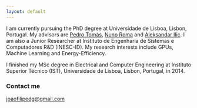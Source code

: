 ```yaml
---
layout: default
---
```


I am currently pursuing the PhD degree at Universidade de Lisboa, Lisbon, Portugal.
My advisors are [Pedro Tomás](http://sips.inesc-id.pt/~pfzt/), [Nuno Roma](http://sips.inesc-id.pt/~nfvr/) and [Aleksandar Ilic](http://sips.inesc-id.pt/~ilic/).
I am also a Junior Researcher at Instituto de Engenharia de Sistemas e Computadores R&D (INESC-ID).
My research interests include GPUs, Machine Learning and Energy-Efficiency.

I finished my MSc degree in Electrical and Computer Engineering at Instituto Superior Técnico (IST), Universidade de Lisboa, Lisbon, Portugal, in 2014.

### Contact me

[joaofilipedg@gmail.com](mailto:joaofilipedg@gmail.com)
